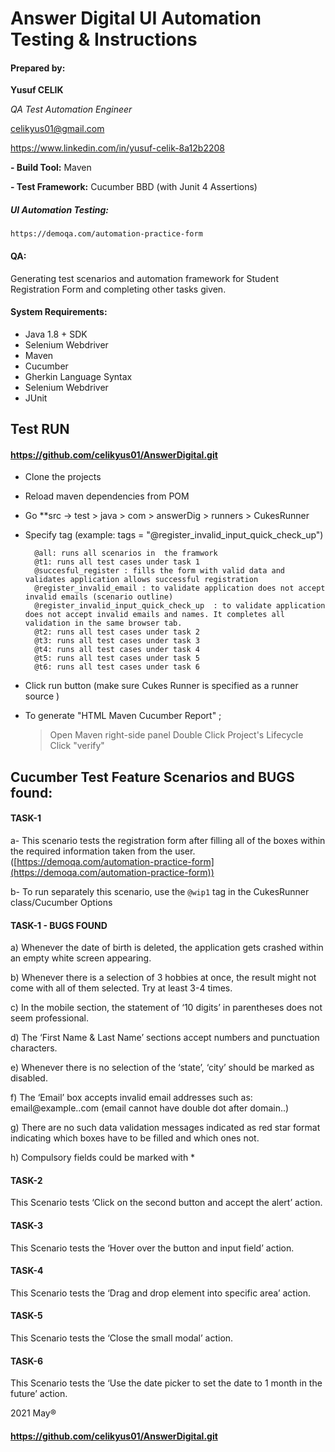 # Answer Digital UI Automation Testing & Instructions
 
 
#### Prepared by:
 
**Yusuf CELIK**

*QA Test Automation Engineer*
 
  
celikyus01@gmail.com

https://www.linkedin.com/in/yusuf-celik-8a12b2208

 
  
 
**- Build Tool:** Maven
 
**- Test Framework:** Cucumber BBD (with Junit 4 Assertions)
 
  
 
##### UI Automation Testing:

`https://demoqa.com/automation-practice-form`
 
 
#### QA:

Generating test scenarios and automation framework for Student Registration Form and completing other tasks given.
 

 
#### System Requirements:

- Java 1.8 + SDK
- Selenium Webdriver
- Maven
- Cucumber
- Gherkin Language Syntax
- Selenium Webdriver
- JUnit
 
## Test RUN

#### https://github.com/celikyus01/AnswerDigital.git

 
- Clone the projects
 
- Reload maven dependencies from POM
 
- Go **src -> test > java > com > answerDig > runners > CukesRunner

- Specify tag (example:   tags = "@register_invalid_input_quick_check_up")

        @all: runs all scenarios in  the framwork
        @t1: runs all test cases under task 1
        @succesful_register : fills the form with valid data and validates application allows successful registration
        @register_invalid_email : to validate application does not accept invalid emails (scenario outline)
        @register_invalid_input_quick_check_up  : to validate application does not accept invalid emails and names. It completes all validation in the same browser tab.
        @t2: runs all test cases under task 2
        @t3: runs all test cases under task 3
        @t4: runs all test cases under task 4
        @t5: runs all test cases under task 5
        @t6: runs all test cases under task 6
 
- Click run button (make sure Cukes Runner is specified as a runner source )
- To generate "HTML Maven Cucumber Report" ;
    > Open Maven right-side panel Double Click Project's Lifecycle Click "verify"


 
## Cucumber Test Feature Scenarios and BUGS found:
#### TASK-1

a- This scenario tests the registration form after filling all of the boxes within the required information taken from the user. ([https://demoqa.com/automation-practice-form](https://demoqa.com/automation-practice-form))

b- To run separately this scenario, use the `@wip1` tag in the CukesRunner class/Cucumber Options

#### TASK-1 - BUGS FOUND

a) Whenever the date of birth is deleted, the application gets crashed within an empty white screen appearing.

b) Whenever there is a selection of 3 hobbies at once, the result might not come with all of them selected. Try at least 3-4 times.

c) In the mobile section, the statement of ‘10 digits’ in parentheses does not seem professional.

d) The ‘First Name & Last Name’ sections accept numbers and punctuation characters.

e) Whenever there is no selection of the ‘state’, ‘city’ should be marked as disabled.

f) The ‘Email’ box accepts invalid email addresses such as: email@example..com (email cannot have double dot after domain..)

g) There are no such data validation messages indicated as red star format indicating which boxes have to be filled and which ones not.

h) Compulsory fields could be marked with * 

#### TASK-2
This Scenario tests ‘Click on the second button and accept the alert’ action.

#### TASK-3
This Scenario tests the ‘Hover over the button and input field’ action.

#### TASK-4
This Scenario tests the ‘Drag and drop element into specific area’ action.

#### TASK-5
This Scenario tests the ‘Close the small modal’ action.

#### TASK-6
This Scenario tests the ‘Use the date picker to set the date to 1 month in the future’ action.

2021 May®

#### https://github.com/celikyus01/AnswerDigital.git
  

 

